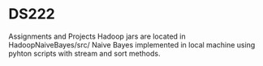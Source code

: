 # DS222
Assignments and Projects
Hadoop jars are located in HadoopNaiveBayes/src/
Naive Bayes implemented in local machine using pyhton scripts with stream and sort methods.
